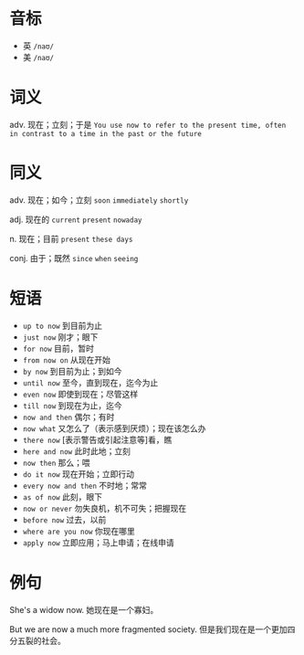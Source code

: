 # 音标

- 英 `/naʊ/`
- 美 `/naʊ/`

# 词义

adv. 现在；立刻；于是
`You use now to refer to the present time, often in contrast to a time in the past or the future`

# 同义

adv. 现在；如今；立刻
`soon` `immediately` `shortly`

adj. 现在的
`current` `present` `nowaday`

n. 现在；目前
`present` `these days`

conj. 由于；既然
`since` `when` `seeing`

# 短语

- `up to now` 到目前为止
- `just now` 刚才；眼下
- `for now` 目前，暂时
- `from now on` 从现在开始
- `by now` 到目前为止；到如今
- `until now` 至今，直到现在，迄今为止
- `even now` 即使到现在；尽管这样
- `till now` 到现在为止，迄今
- `now and then` 偶尔；有时
- `now what` 又怎么了（表示感到厌烦）；现在该怎么办
- `there now` [表示警告或引起注意等]看，瞧
- `here and now` 此时此地；立刻
- `now then` 那么；喂
- `do it now` 现在开始；立即行动
- `every now and then` 不时地；常常
- `as of now` 此刻，眼下
- `now or never` 勿失良机，机不可失；把握现在
- `before now` 过去，以前
- `where are you now` 你现在哪里
- `apply now` 立即应用；马上申请；在线申请

# 例句

She's a widow now.
她现在是一个寡妇。

But we are now a much more fragmented society.
但是我们现在是一个更加四分五裂的社会。



